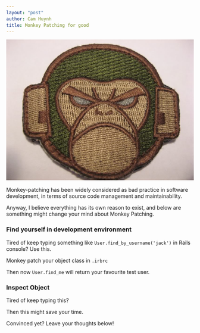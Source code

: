 ```yaml
---
layout: "post"
author: Cam Huynh
title: Monkey Patching for good
---
```


![Monkey Patch For Good](/assets/monkey_patch.jpg)

Monkey-patching has been widely considered as bad practice in software development, in terms of source code management and maintainability.

Anyway, I believe everything has its own reason to exist, and below are something might change your mind about Monkey Patching.

### Find yourself in development environment

Tired of keep typing something like `User.find_by_username('jack')` in Rails console? Use this.

Monkey patch your object class in `.irbrc`

<script src="https://gist.github.com/huynhquancam/7ed332ccde5db1215f62282696e357d1.js"></script>

Then now `User.find_me` will return your favourite test user.

### Inspect Object

Tired of keep typing this?

<script src="https://gist.github.com/huynhquancam/ae7b227a0e5213485a94fecc99d1e422.js"></script>

Then this might save your time.

<script src="https://gist.github.com/huynhquancam/541a3bb14720731b1a31546751980766.js"></script>

Convinced yet? Leave your thoughts below!
